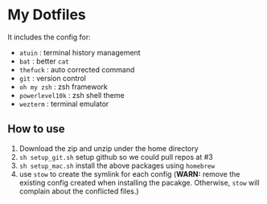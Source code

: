 # My Dotfiles

It includes the config for:
- `atuin` : terminal history management
- `bat` : better `cat`
- `thefuck` : auto corrected command
- `git` : version control
- `oh my zsh` : zsh framework
- `powerlevel10k` : zsh shell theme
- `wezterm` : terminal emulator

## How to use
1. Download the zip and unzip under the home directory
2. `sh setup_git.sh` setup github so we could pull repos at #3
3. `sh setup_mac.sh` install the above packages using `homebrew`
4. use `stow` to create the symlink for each config (**WARN:** remove the existing config created when installing the pacakge. Otherwise, `stow` will complain about the conflicted files.)